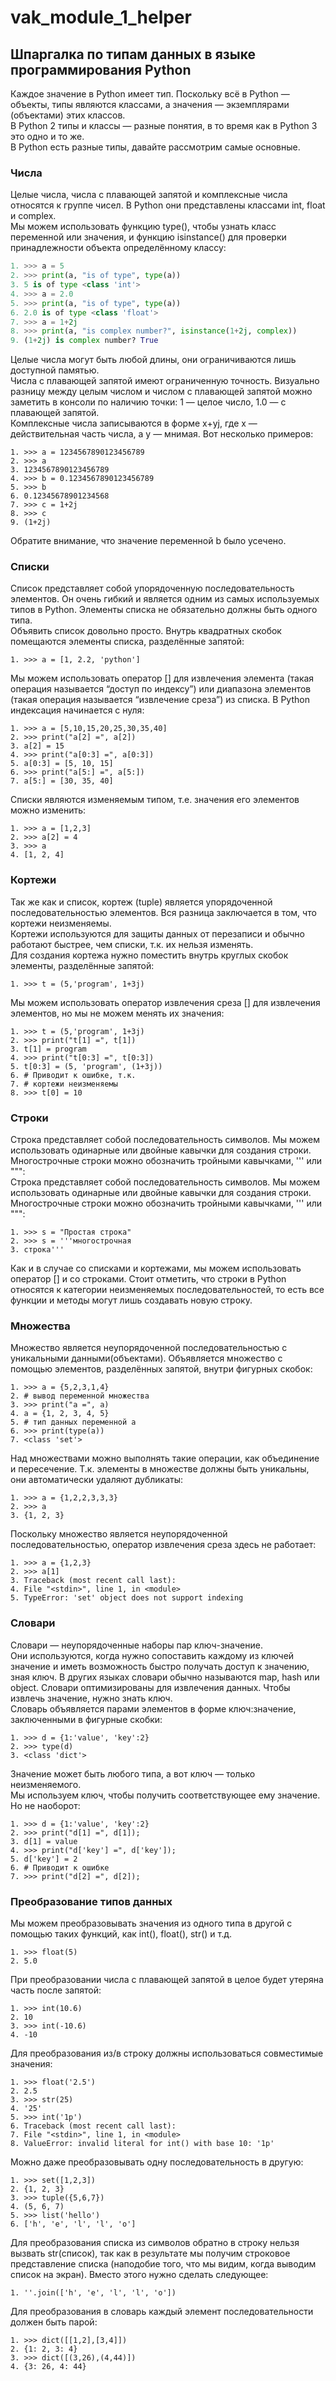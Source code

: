 # vak_module_1_helper
## Шпаргалка по типам данных в языке программирования Python
Каждое значение в Python имеет тип. Поскольку всё в Python — объекты, типы являются классами, а значения — экземплярами (объектами) этих классов.  
В Python 2 типы и классы — разные понятия, в то время как в Python 3 это одно и то же.  
В Python есть разные типы, давайте рассмотрим самые основные.  
  
### Числа
Целые числа, числа с плавающей запятой и комплексные числа относятся к группе чисел. В Python они представлены классами int, float и complex.  
Мы можем использовать функцию type(), чтобы узнать класс переменной или значения, и функцию isinstance() для проверки принадлежности объекта определённому классу:
```python
1. >>> a = 5
2. >>> print(a, "is of type", type(a))
3. 5 is of type <class 'int'>
4. >>> a = 2.0
5. >>> print(a, "is of type", type(a))
6. 2.0 is of type <class 'float'>
7. >>> a = 1+2j
8. >>> print(a, "is complex number?", isinstance(1+2j, complex))
9. (1+2j) is complex number? True
```  
Целые числа могут быть любой длины, они ограничиваются лишь доступной памятью.  
Числа с плавающей запятой имеют ограниченную точность. Визуально разницу между целым числом и числом с плавающей запятой можно заметить в консоли по наличию точки: 1 — целое число, 1.0 — с плавающей запятой.  
Комплексные числа записываются в форме x+yj, где x — действительная часть числа, а y — мнимая. Вот несколько примеров:  
```
1. >>> a = 1234567890123456789
2. >>> a
3. 1234567890123456789
4. >>> b = 0.1234567890123456789
5. >>> b
6. 0.12345678901234568
7. >>> c = 1+2j
8. >>> c
9. (1+2j)
```
Обратите внимание, что значение переменной b было усечено.

### Списки
Список представляет собой упорядоченную последовательность элементов. Он очень гибкий и является одним из самых используемых типов в Python. Элементы списка не обязательно должны быть одного типа.  
Объявить список довольно просто. Внутрь квадратных скобок помещаются элементы списка, разделённые запятой:  
```
1. >>> a = [1, 2.2, 'python']
```
Мы можем использовать оператор [] для извлечения элемента (такая операция называется “доступ по индексу”) или диапазона элементов (такая операция называется “извлечение среза”) из списка. В Python индексация начинается с нуля:  
```
1. >>> a = [5,10,15,20,25,30,35,40]
2. >>> print("a[2] =", a[2])
3. a[2] = 15
4. >>> print("a[0:3] =", a[0:3])
5. a[0:3] = [5, 10, 15]
6. >>> print("a[5:] =", a[5:])
7. a[5:] = [30, 35, 40]
```
Списки являются изменяемым типом, т.е. значения его элементов можно изменить:
```
1. >>> a = [1,2,3]
2. >>> a[2] = 4
3. >>> a
4. [1, 2, 4]
```
### Кортежи
Так же как и список, кортеж (tuple) является упорядоченной последовательностью элементов. Вся разница заключается в том, что кортежи неизменяемы.  
Кортежи используются для защиты данных от перезаписи и обычно работают быстрее, чем списки, т.к. их нельзя изменять.  
Для создания кортежа нужно поместить внутрь круглых скобок элементы, разделённые запятой:  
```
1. >>> t = (5,'program', 1+3j)
```
Мы можем использовать оператор извлечения среза [] для извлечения элементов, но мы не можем менять их значения:
```
1. >>> t = (5,'program', 1+3j)
2. >>> print("t[1] =", t[1])
3. t[1] = program
4. >>> print("t[0:3] =", t[0:3])
5. t[0:3] = (5, 'program', (1+3j))
6. # Приводит к ошибке, т.к.
7. # кортежи неизменяемы
8. >>> t[0] = 10
```
### Строки
Строка представляет собой последовательность символов. Мы можем использовать одинарные или двойные кавычки для создания строки. Многострочные строки можно обозначить тройными кавычками, ''' или """:  
Строка представляет собой последовательность символов. Мы можем использовать одинарные или двойные кавычки для создания строки. Многострочные строки можно обозначить тройными кавычками, ''' или """:  
```
1. >>> s = "Простая строка"
2. >>> s = '''многострочная
3. строка'''
```
Как и в случае со списками и кортежами, мы можем использовать оператор [] и со строками. Стоит отметить, что строки в Python относятся к категории неизменяемых последовательностей, то есть все функции и методы могут лишь создавать новую строку.

### Множества
Множество является неупорядоченной последовательностью с уникальными данными(объектами). Объявляется множество с помощью элементов, разделённых запятой, внутри фигурных скобок:
```
1. >>> a = {5,2,3,1,4}
2. # вывод переменной множества
3. >>> print("a =", a)
4. a = {1, 2, 3, 4, 5}
5. # тип данных переменной а
6. >>> print(type(a))
7. <class 'set'>
```
Над множествами можно выполнять такие операции, как объединение и пересечение. Т.к. элементы в множестве должны быть уникальны, они автоматически удаляют дубликаты:
```
1. >>> a = {1,2,2,3,3,3}
2. >>> a
3. {1, 2, 3}
```
Поскольку множество является неупорядоченной последовательностью, оператор извлечения среза здесь не работает:
```
1. >>> a = {1,2,3}
2. >>> a[1]
3. Traceback (most recent call last):
4. File "<stdin>", line 1, in <module> 
5. TypeError: 'set' object does not support indexing
```
### Словари
Словари — неупорядоченные наборы пар ключ-значение.  
Они используются, когда нужно сопоставить каждому из ключей значение и иметь возможность быстро получать доступ к значению, зная ключ. В других языках словари обычно называются map, hash или object. Словари оптимизированы для извлечения данных. Чтобы извлечь значение, нужно знать ключ.  
Словарь объявляется парами элементов в форме ключ:значение, заключенными в фигурные скобки:
```
1. >>> d = {1:'value', 'key':2}
2. >>> type(d)
3. <class 'dict'>
```
Значение может быть любого типа, а вот ключ — только неизменяемого.  
Мы используем ключ, чтобы получить соответствующее ему значение. Но не наоборот:
```
1. >>> d = {1:'value', 'key':2}
2. >>> print("d[1] =", d[1]);
3. d[1] = value
4. >>> print("d['key'] =", d['key']);
5. d['key'] = 2
6. # Приводит к ошибке
7. >>> print("d[2] =", d[2]);
```
### Преобразование типов данных
Мы можем преобразовывать значения из одного типа в другой с помощью таких функций, как int(), float(), str() и т.д.
```
1. >>> float(5)
2. 5.0
```
При преобразовании числа с плавающей запятой в целое будет утеряна часть после запятой:
```
1. >>> int(10.6)
2. 10
3. >>> int(-10.6)
4. -10
```
Для преобразования из/в строку должны использоваться совместимые значения:
```
1. >>> float('2.5')
2. 2.5
3. >>> str(25)
4. '25'
5. >>> int('1p')
6. Traceback (most recent call last):
7. File "<stdin>", line 1, in <module>
8. ValueError: invalid literal for int() with base 10: '1p'
```
Можно даже преобразовывать одну последовательность в другую:
```
1. >>> set([1,2,3])
2. {1, 2, 3}
3. >>> tuple({5,6,7})
4. (5, 6, 7)
5. >>> list('hello')
6. ['h', 'e', 'l', 'l', 'o']
```
Для преобразования списка из символов обратно в строку нельзя вызвать str(список), так как в результате мы получим строковое представление списка (наподобие того, что мы видим, когда выводим список на экран). Вместо этого нужно сделать следующее:
```
1. ''.join(['h', 'e', 'l', 'l', 'o'])
```
Для преобразования в словарь каждый элемент последовательности должен быть парой:
```
1. >>> dict([[1,2],[3,4]])
2. {1: 2, 3: 4}
3. >>> dict([(3,26),(4,44)])
4. {3: 26, 4: 44}
```
